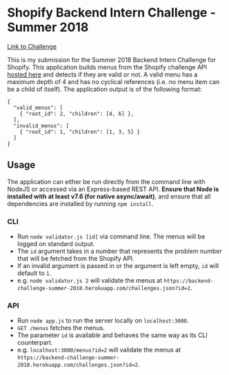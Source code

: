 # Shopify Backend Intern Challenge - Summer 2018

[Link to Challenge](https://backend-challenge-summer-2018.herokuapp.com/)

This is my submission for the Summer 2018 Backend Intern Challenge for Shopify. This application builds menus from the Shopify challenge API [hosted here](https://backend-challenge-summer-2018.herokuapp.com/challenges.json) and detects if they are valid or not. A valid menu has a maximum depth of 4 and has no cyclical references (i.e. no menu item can be a child of itself). The application output is of the following format:

```
{
  "valid_menus": [
    { "root_id": 2, "children": [4, 6] },
  ],
  "invalid_menus": [
    { "root_id": 1, "children": [1, 3, 5] }
  ]
}
```

## Usage

The application can either be run directly from the command line with NodeJS or accessed via an Express-based REST API. **Ensure that Node is installed with at least v7.6 (for native async/await)**, and ensure that all dependencies are installed by running `npm install`.

### CLI
* Run `node validator.js [id]` via command line. The menus will be logged on standard output.
* The `id` argument takes in a number that represents the problem number that will be fetched from the Shopify API.
* If an invalid argument is passed in or the argument is left empty, `id` will default to `1`.
* e.g. `node validator.js 2` will validate the menus at `https://backend-challenge-summer-2018.herokuapp.com/challenges.json?id=2`.

### API

* Run `node app.js` to run the server locally on `localhost:3000`.
* `GET /menus` fetches the menus.
* The parameter `id` is available and behaves the same way as its CLI counterpart.
* e.g. `localhost:3000/menus?id=2` will validate the menus at `https://backend-challenge-summer-2018.herokuapp.com/challenges.json?id=2`.

